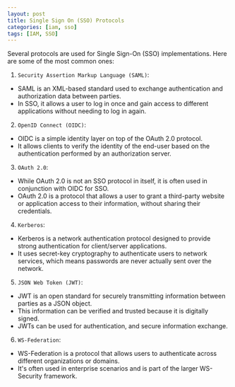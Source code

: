 ```yaml
---
layout: post
title: Single Sign On (SSO) Protocols
categories: [iam, sso]
tags: [IAM, SSO]
---
```


Several protocols are used for Single Sign-On (SSO) implementations. Here are some of the most common ones:

1. `Security Assertion Markup Language (SAML)`: 
- SAML is an XML-based standard used to exchange authentication and authorization data between parties. 
- In SSO, it allows a user to log in once and gain access to different applications without needing to log in again.

2. `OpenID Connect (OIDC)`: 
- OIDC is a simple identity layer on top of the OAuth 2.0 protocol. 
- It allows clients to verify the identity of the end-user based on the authentication performed by an authorization server.

3. `OAuth 2.0`: 
- While OAuth 2.0 is not an SSO protocol in itself, it is often used in conjunction with OIDC for SSO. 
- OAuth 2.0 is a protocol that allows a user to grant a third-party website or application access to their information, without sharing their credentials.

4. `Kerberos`: 
- Kerberos is a network authentication protocol designed to provide strong authentication for client/server applications. 
- It uses secret-key cryptography to authenticate users to network services, which means passwords are never actually sent over the network.

5. `JSON Web Token (JWT)`: 
- JWT is an open standard for securely transmitting information between parties as a JSON object. 
- This information can be verified and trusted because it is digitally signed. 
- JWTs can be used for authentication, and secure information exchange.

6. `WS-Federation`: 
- WS-Federation is a protocol that allows users to authenticate across different organizations or domains. 
- It's often used in enterprise scenarios and is part of the larger WS-Security framework.